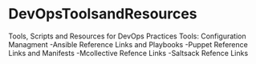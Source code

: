 # DevOpsToolsandResources
Tools, Scripts and Resources for DevOps Practices
Tools:
Configuration Managment
 -Ansible Reference Links and Playbooks
 -Puppet Reference Links and Manifests
 -Mcollective Refence Links
 -Saltsack Refence Links

